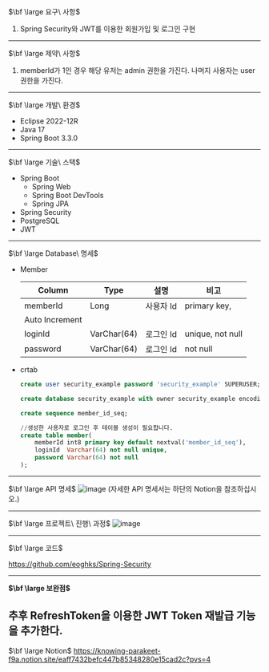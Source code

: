 $\bf \large 요구\ 사항$

1. Spring Security와 JWT를 이용한 회원가입 및 로그인 구현

---

$\bf \large 제약\ 사항$

1. memberId가 1인 경우 해당 유저는 admin 권한을 가진다. 나머지 사용자는 user 권한을 가진다.

---

$\bf \large 개발\ 환경$

- Eclipse 2022-12R
- Java 17
- Spring Boot 3.3.0

---

$\bf \large 기술\ 스택$

- Spring Boot
    - Spring Web
    - Spring Boot DevTools
    - Spring JPA
- Spring Security
- PostgreSQL
- JWT

---

$\bf \large Database\ 명세$

- Member
    
    
    | Column | Type | 설명 | 비고 |
    | --- | --- | --- | --- |
    | memberId | Long | 사용자 Id | primary key,
    Auto Increment |
    | loginId | VarChar(64) | 로그인 Id | unique, not null |
    | password | VarChar(64) | 로그인 Id | not null |
- crtab
    
    ```sql
    create user security_example password 'security_example' SUPERUSER;
    
    create database security_example with owner security_example encoding 'UTF8';
    
    create sequence member_id_seq;
    
    //생성한 사용자로 로그인 후 테이블 생성이 필요합니다.
    create table member(
    	memberId int8 primary key default nextval('member_id_seq'),
    	loginId  Varchar(64) not null unique,
    	password Varchar(64) not null
    );
    ```
    

---

$\bf \large API 명세$
![image](https://github.com/eoghks/Spring-Security/assets/62344247/5c109c52-64e2-431a-bce1-c6e027d8cdd1)
(자세한 API 명세서는 하단의 Notion을 참조하십시오.)

---

$\bf \large 프로젝트\ 진행\ 과정$
![image](https://github.com/eoghks/Spring-Security/assets/62344247/72b58ed5-d068-4576-a4a9-93ade12db3ea)

---

$\bf \large 코드$

https://github.com/eoghks/Spring-Security

---

**$\bf \large 보완점$**

추후 RefreshToken을 이용한 JWT Token 재발급 기능을 추가한다.
---
$\bf \large Notion$
https://knowing-parakeet-f9a.notion.site/eaff7432befc447b85348280e15cad2c?pvs=4

